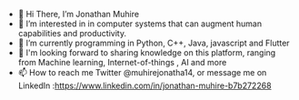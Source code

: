 - 👋 Hi There, I’m Jonathan Muhire
- 👀 I’m interested in in computer systems that can augment human capabilities and productivity. 
- 🌱 I’m currently programming in Python, C++, Java, javascript and Flutter
- 💞️ I'm looking forward to sharing knowledge on this platform, ranging from Machine learning, Internet-of-things , AI and more
- 📫 How to reach me Twitter @muhirejonatha14, or message me on LinkedIn :https://www.linkedin.com/in/jonathan-muhire-b7b272268

<!---
Jonathan-321/Jonathan-321 is a ✨ special ✨ repository because its `README.md` (this file) appears on your GitHub profile.
You can click the Preview link to take a look at your changes.
--->
